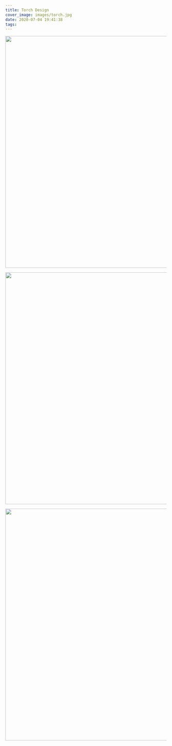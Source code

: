 ```yaml
---
title: Torch Design
cover_image: images/torch.jpg
date: 2020-07-04 19:41:38
tags:
---
```


<p style="text-align: center;">
<img alt="" src="https://s2.loli.net/2022/01/14/aSM1pi8GfI3EoOr.jpg" style="width: 725px; " /></p>

<p style="text-align: center;">
<img alt="" src="https://s2.loli.net/2022/01/14/ZxVUm5XYkRF4Oze.jpg" style="width: 725px; " /></p>


<p style="text-align: center;">
<img alt="" src="https://s2.loli.net/2022/01/14/TFQgEpRqXjtIdiy.jpg" style="width: 725px; " /></p>